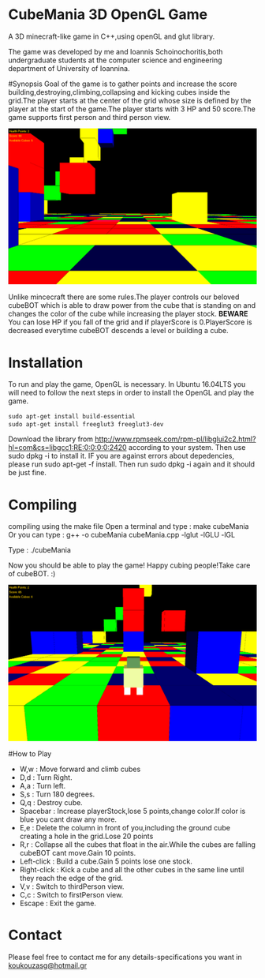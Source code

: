 # CubeMania 3D OpenGL Game
A 3D minecraft-like game in C++,using openGL and glut library.

The game was developed by me and Ioannis Schoinochoritis,both undergraduate students at the computer science and engineering department of University of Ioannina.

#Synopsis
Goal of the game is to gather points and increase the score building,destroying,climbing,collapsing and kicking cubes inside the grid.The player starts at the center of the grid whose size is defined by the player at the start of the game.The player starts with 3 HP and 50 score.The game supports first person and third person view.

![Alt text](https://github.com/koukouzasg/CubeMania/blob/master/firstPersonView.png "FirstPerson Preview")

Unlike mincecraft there are some rules.The player controls our beloved cubeBOT which is able to draw power from the cube that is standing on and changes the color of the cube while increasing the player stock.
**BEWARE**
You can lose HP if you fall of the grid and if playerScore is 0.PlayerScore is decreased everytime cubeBOT descends a level or building a cube.


# Installation
To run and play the game, OpenGL is necessary. In Ubuntu 16.04LTS you will need to follow the next steps in order to install the OpenGL and play the game.

    sudo apt-get install build-essential
    sudo apt-get install freeglut3 freeglut3-dev
Download the library from http://www.rpmseek.com/rpm-pl/libglui2c2.html?hl=com&cs=libgcc1:RE:0:0:0:0:2420 according to your system. Then use sudo dpkg -i to install it. IF you are against errors about depedencies, please run sudo apt-get -f install. Then run sudo dpkg -i again and it should be just fine.

# Compiling
compiling using the make file
Open a terminal and type :  make cubeMania
Or you can type : g++ -o cubeMania cubeMania.cpp -lglut -lGLU -lGL               

Type : ./cubeMania

Now you should be able to play the game! Happy cubing people!Take care of cubeBOT. :)

![Alt text](https://github.com/koukouzasg/CubeMania/blob/master/thirdPersonView.png "ThirdPerson Preview")

#How to Play
-   W,w : Move forward and climb cubes
-   D,d : Turn Right.
-   A,a : Turn left.
-   S,s : Turn 180 degrees.
-   Q,q : Destroy cube.
-   Spacebar : Increase playerStock,lose 5 points,change color.If color is blue you cant draw  any more.
-   E,e : Delete the column in front of you,including the ground cube creating a hole in the grid.Lose 20 points
-   R,r : Collapse all the cubes that float in the air.While the cubes are falling cubeBOT cant move.Gain 10 points.
-   Left-click : Build a cube.Gain 5 points lose one stock.
-   Right-click : Kick a cube and all the other cubes in the same line until they reach the edge of the grid.
-   V,v : Switch to thirdPerson view.
-   C,c : Switch to firstPerson view.
-   Escape : Exit the game.

# Contact
Please feel free to contact me for any details-specifications you want in koukouzasg@hotmail.gr
